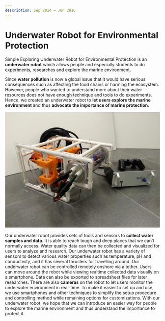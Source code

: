 ```yaml
---
description: Sep 2014 – Jun 2016
---
```


# Underwater Robot for Environmental Protection

Simple Exploring Underwater Robot for Environmental Protection is an **underwater robot** which allows people and especially students to do experiments, researches and explore the marine environment.

Since **water pollution** is now a global issue that it would have serious consequences such as affecting the food chains or harming the ecosystem. However, people who wanted to understand more about their water resources does not have enough technique and tools to do experiments. Hence, we created an underwater robot to **let users explore the marine environment** and thus **advocate the importance of marine protection**.

![Figure 1: Underwater Robot](../.gitbook/assets/image%20%282%29.png)

Our underwater robot provides sets of tools and sensors to **collect water samples and data**. It is able to reach tough and deep places that we can’t normally access. Water quality data can then be collected and visualized for users to analyze and research. Our underwater robot has a variety of sensors to detect various water properties such as temperature, pH and conductivity, and it has several thrusters for travelling around. Our underwater robot can be controlled remotely onshore via a tether. Users can move around the robot while viewing realtime collected data visually on a smartphone. Data can also be exported to spreadsheet files for later researches. There are also **cameras** on the robot to let users monitor the underwater environment in real-time. To make it easier to set up and use, we use smartphones and other techniques to simplify the setup procedure and controlling method while remaining options for customizations. With our underwater robot, we hope that we can introduce an easier way for people to explore the marine environment and thus understand the importance to protect it.

